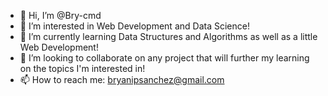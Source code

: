 - 👋 Hi, I’m @Bry-cmd
- 👀 I’m interested in Web Development and Data Science!
- 🌱 I’m currently learning Data Structures and Algorithms as well as a little Web Development!
- 💞️ I’m looking to collaborate on any project that will further my learning on the topics I'm interested in!
- 📫 How to reach me: bryanipsanchez@gmail.com

<!---
Bry-cmd/Bry-cmd is a ✨ special ✨ repository because its `README.md` (this file) appears on your GitHub profile.
You can click the Preview link to take a look at your changes.
--->
